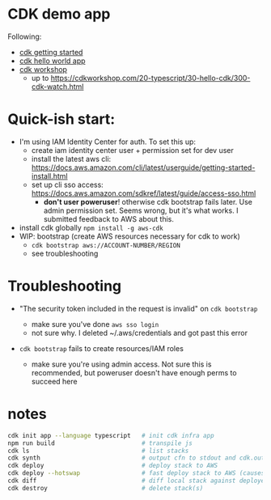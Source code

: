 # CDK demo app

Following:

- [cdk getting started](https://docs.aws.amazon.com/cdk/v2/guide/getting_started.html)
- [cdk hello world app](https://docs.aws.amazon.com/cdk/v2/guide/hello_world.html)
- [cdk workshop](https://cdkworkshop.com/)
    - up to https://cdkworkshop.com/20-typescript/30-hello-cdk/300-cdk-watch.html

# Quick-ish start:
- I'm using IAM Identity Center for auth. To set this up:
    - create iam identity center user + permission set for dev user
    - install the latest aws cli: https://docs.aws.amazon.com/cli/latest/userguide/getting-started-install.html
    - set up cli sso access: https://docs.aws.amazon.com/sdkref/latest/guide/access-sso.html
        - **don't user poweruser**! otherwise cdk bootstrap fails later. Use
          admin permission set. Seems wrong, but it's what works. I submitted
          feedback to AWS about this.
- install cdk globally `npm install -g aws-cdk`
- WIP: bootstrap (create AWS resources necessary for cdk to work)
    - `cdk bootstrap aws://ACCOUNT-NUMBER/REGION`
    - see troubleshooting

# Troubleshooting
- "The security token included in the request is invalid" on `cdk bootstrap`
    - make sure you've done `aws sso login`
    - not sure why. I deleted ~/.aws/credentials and got past this error

- `cdk bootstrap` fails to create resources/IAM roles
    - make sure you're using admin access. Not sure this is recommended, but
      poweruser doesn't have enough perms to succeed here

# notes
```sh
cdk init app --language typescript   # init cdk infra app
npm run build                        # transpile js
cdk ls                               # list stacks
cdk synth                            # output cfn to stdout and cdk.out/
cdk deploy                           # deploy stack to AWS
cdk deploy --hotswap                 # fast deploy stack to AWS (causes drift, use for dev only)
cdk diff                             # diff local stack against deployed stack
cdk destroy                          # delete stack(s)
```
